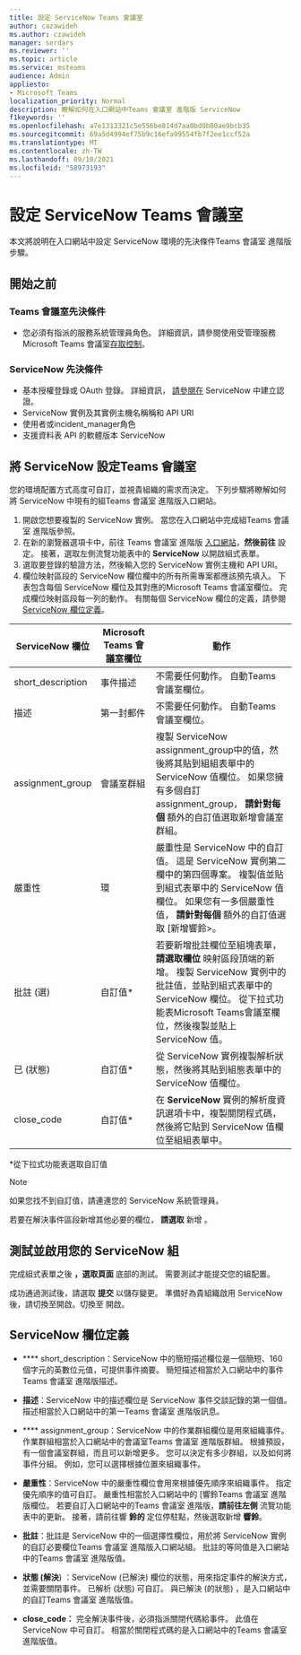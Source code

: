 ```yaml
---
title: 設定 ServiceNow Teams 會議室
author: cazawideh
ms.author: czawideh
manager: serdars
ms.reviewer: ''
ms.topic: article
ms.service: msteams
audience: Admin
appliesto:
- Microsoft Teams
localization_priority: Normal
description: 瞭解如何在入口網站中Teams 會議室 進階版 ServiceNow
f1keywords: ''
ms.openlocfilehash: a7e1313321c5e556be814d7aa0bd0b80ae9bcb35
ms.sourcegitcommit: 69a5d4994ef75b9c16efa99554fb7f2ee1ccf52a
ms.translationtype: MT
ms.contentlocale: zh-TW
ms.lasthandoff: 09/10/2021
ms.locfileid: "58973193"
---
```

# <a name="configure-servicenow-for-teams-rooms"></a>設定 ServiceNow Teams 會議室

本文將說明在入口網站中設定 ServiceNow 環境的先決條件Teams 會議室 進階版步驟。

## <a name="before-you-begin"></a>開始之前

### <a name="teams-rooms-prerequisites"></a>Teams 會議室先決條件

- 您必須有指派的服務系統管理員角色。 詳細資訊，請參閱使用受管理服務Microsoft Teams 會議室[存取控制](microsoft-teams-rooms-premium-rbac.md)。

### <a name="servicenow-prerequisites"></a>ServiceNow 先決條件

- 基本授權登錄或 OAuth 登錄。 詳細資訊， [請參閱在](https://developer.servicenow.com/dev.do#!/learn/learning-plans/rome/servicenow_application_developer/app_store_learnv2_rest_rome_creating_credentials) ServiceNow 中建立認證。
- ServiceNow 實例及其實例主機名稱稱和 API URI
- 使用者或incident_manager角色
- 支援資料表 API 的軟體版本 ServiceNow

## <a name="set-up-servicenow-configuration-to-teams-rooms"></a>將 ServiceNow 設定Teams 會議室

您的環境配置方式高度可自訂，並視貴組織的需求而決定。 下列步驟將瞭解如何將 ServiceNow 中現有的組Teams 會議室 進階版入口網站。

1. 開啟您想要複製的 ServiceNow 實例。 當您在入口網站中完成組Teams 會議室 進階版參照。
2. 在新的瀏覽器選項卡中，前往 Teams 會議室 進階版 [入口網站](https://portal.rooms.microsoft.com/)，**然後前往** 設定。 接著，選取左側流覽功能表中的 **ServiceNow** 以開啟組式表單。
3. 選取要登錄的驗證方法，然後輸入您的 ServiceNow 實例主機和 API URI。
4. 欄位映射區段的 ServiceNow 欄位欄中的所有所需專案都應該預先填入。 下表包含每個 ServiceNow 欄位及其對應的Microsoft Teams 會議室欄位。 完成欄位映射區段每一列的動作。 有關每個 ServiceNow 欄位的定義，請參閱 [ServiceNow 欄位定義](#servicenow-field-definitions)。

| **ServiceNow 欄位** | **Microsoft Teams 會議室欄位** | **動作** |
| --- | --- | --- |
| short_description | 事件描述 | 不需要任何動作。 自動Teams 會議室欄位。 |
| 描述 | 第一封郵件 | 不需要任何動作。 自動Teams 會議室欄位。 |
| assignment_group | 會議室群組 | 複製 ServiceNow assignment_group中的值，然後將其貼到組組表單中的 ServiceNow 值欄位。 如果您擁有多個自訂assignment_group， **請針對每個** 額外的自訂值選取新增會議室群組。 |
| 嚴重性 | 環 | 嚴重性是 ServiceNow 中的自訂值。 這是 ServiceNow 實例第二欄中的第四個專案。 複製值並貼到組式表單中的 ServiceNow 值欄位。 如果您有一多個嚴重性值， **請針對每個** 額外的自訂值選取 [新增響鈴>。 |
| 批註 (選)  | 自訂值* | 若要新增批註欄位至組塊表單， **請選取欄位** 映射區段頂端的新增。 複製 ServiceNow 實例中的批註值，並貼到組式表單中的 ServiceNow 欄位。 從下拉式功能表Microsoft Teams會議室欄位，然後複製並貼上 ServiceNow 值。 |
| 已 (狀態)  | 自訂值* | 從 ServiceNow 實例複製解析狀態，然後將其貼到組態表單中的 ServiceNow 值欄位。 |
| close_code | 自訂值* | 在 **ServiceNow** 實例的解析度資訊選項卡中，複製關閉程式碼，然後將它貼到 ServiceNow 值欄位至組組表單中。 |

*從下拉式功能表選取自訂值

>[!NOTE]
>如果您找不到自訂值，請連連您的 ServiceNow 系統管理員。

若要在解決事件區段新增其他必要的欄位， **請選取** 新增 。

## <a name="test-and-enable-your-servicenow-configuration"></a>測試並啟用您的 ServiceNow 組

完成組式表單之後 **，選取頁面** 底部的測試。 需要測試才能提交您的組配置。

成功通過測試後，請選取 **提交** 以儲存變更。 準備好為貴組織啟用 ServiceNow 後，請切換至開啟。切換至 開啟。 

## <a name="servicenow-field-definitions"></a>ServiceNow 欄位定義

- **** short_description：ServiceNow 中的簡短描述欄位是一個簡短、160 個字元的英數位元值，可提供事件摘要。 簡短描述相當於入口網站中的事件Teams 會議室 進階版描述。

- **描述**：ServiceNow 中的描述欄位是 ServiceNow 事件交談記錄的第一個值。 描述相當於入口網站中的第一Teams 會議室 進階版訊息。

- **** assignment_group：ServiceNow 中的作業群組欄位是用來組織事件。 作業群組相當於入口網站中的會議室Teams 會議室 進階版群組。 根據預設，有一個會議室群組，而且可以新增更多。 您可以決定有多少群組，以及如何將事件分組。 例如，您可以選擇根據位置來組織事件。

- **嚴重性**：ServiceNow 中的嚴重性欄位會用來根據優先順序來組織事件。 指定優先順序的值可自訂。 嚴重性相當於入口網站中的 [響鈴Teams 會議室 進階版欄位。 若要自訂入口網站中的Teams 會議室 進階版，**請前往左側** 流覽功能表中的更新。 接著，請前往響 **鈴的** 定位停駐點，然後選取新增 **響鈴**。

- **批註**：批註是 ServiceNow 中的一個選擇性欄位，用於將 ServiceNow 實例的自訂必要欄位Teams 會議室 進階版入口網站組。 批註的等同值是入口網站中的Teams 會議室 進階版值。

- **狀態 (解決**) ：ServiceNow (已解決) 欄位的狀態，用來指定事件的解決方式，並需要關閉事件。 已解析 (狀態) 可自訂。 與已解決 (的狀態) ，是入口網站中的自訂Teams 會議室 進階版值。

- **close_code：** 完全解決事件後，必須指派關閉代碼給事件。 此值在 ServiceNow 中可自訂。 相當於關閉程式碼的是入口網站中的Teams 會議室 進階版值。
